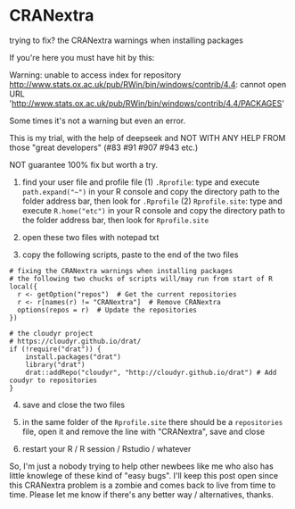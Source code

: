 # CRANextra
trying to fix? the CRANextra warnings when installing packages


If you're here you must have hit by this:

Warning: unable to access index for repository http://www.stats.ox.ac.uk/pub/RWin/bin/windows/contrib/4.4:
  cannot open URL 'http://www.stats.ox.ac.uk/pub/RWin/bin/windows/contrib/4.4/PACKAGES'

Some times it's not a warning but even an error.

This is my trial, with the help of deepseek and NOT WITH ANY HELP FROM those "great developers" (#83 #91 #907 #943 etc.)

NOT guarantee 100% fix but worth a try.

1. find your user file and profile file
   (1) `.Rprofile`: type and execute `path.expand("~")` in your R console and copy the directory path to the folder address bar, then look for `.Rprofile`
   (2) `Rprofile.site`: type and execute `R.home("etc")` in your R console and copy the directory path to the folder address bar, then look for `Rprofile.site`

2. open these two files with notepad txt

3. copy the following scripts, paste to the end of the two files

```
# fixing the CRANextra warnings when installing packages
# the following two chucks of scripts will/may run from start of R
local({
  r <- getOption("repos")  # Get the current repositories
  r <- r[names(r) != "CRANextra"]  # Remove CRANextra
  options(repos = r)  # Update the repositories
})

# the cloudyr project
# https://cloudyr.github.io/drat/
if (!require("drat")) {
    install.packages("drat")
    library("drat")
    drat::addRepo("cloudyr", "http://cloudyr.github.io/drat") # Add coudyr to repositories
}
```

4. save and close the two files

5. in the same folder of the `Rprofile.site` there should be a `repositories` file, open it and remove the line with "CRANextra", save and close

6. restart your R / R session / Rstudio / whatever


So, I'm just a nobody trying to help other newbees like me who also has little knowlege of these kind of "easy bugs".
I'll keep this post open since this CRANextra problem is a zombie and comes back to live from time to time.
Please let me know if there's any better way / alternatives, thanks.
